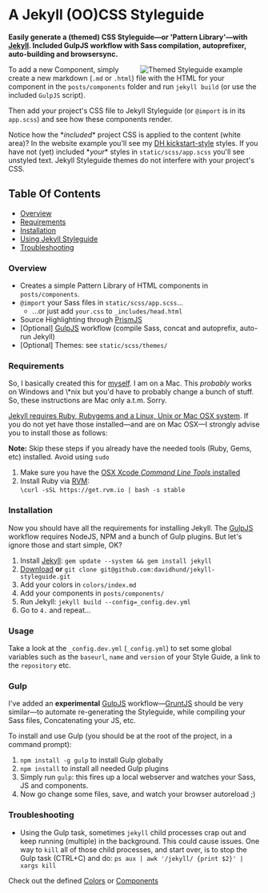 # A Jekyll (OO)CSS Styleguide

**Easily generate a (themed) CSS Styleguide—or 'Pattern Library'—with [Jekyll](http://jekyllrb.com). Included GulpJS workflow with Sass compilation, autoprefixer, auto-building and browsersync.**

<div class="sg-figure" style="width:240px;float:right;margin-left:1em;">
	<img src="http://davidhund.nl/jekyll-styleguide/static/scss/themes/hotel-chevalier-theme.png" alt="Themed Styleguide example">	
</div>

To add a new Component, simply create a new markdown (`.md` or `.html`) file with the HTML for your component in the `posts/components` folder and run `jekyll build` (or use the included `GulpJS` script).

Then add your project's CSS file to Jekyll Styleguide (or `@import` is in its `app.scss`) and see how these components render.

<p class="message">Notice how the *<em>included</em>* project CSS is applied to the content (white area)? In the website example you'll see my <a href="https://github.com/davidhund/dh-kickstart-style/">DH kickstart-style</a> styles. If you have not (yet) included *<em>your</em>* styles in <code>static/scss/app.scss</code> you'll see unstyled text. Jekyll Styleguide themes do not interfere with your project's CSS.</p>

## Table Of Contents

- [Overview](#user-content-overview)
- [Requirements](#user-content-requirements)
- [Installation](#user-content-install)
- [Using Jekyll Styleguide](#user-content-usage)
- [Troubleshooting](#user-content-troubleshooting)

### Overview

- Creates a simple Pattern Library of HTML components in `posts/components`.
- `@import` your Sass files in `static/scss/app.scss`...
  - ...or just add `your.css` to `_includes/head.html`
- Source Highlighting through [PrismJS](http://prismjs.com/)
- \[Optional\] [GulpJS](http://GulpJS.com) workflow (compile Sass, concat and autoprefix, auto-run Jekyll)
- \[Optional\] Themes: see `static/scss/themes/`

### Requirements

<p class="message">So, I basically created this for <a href="http://twitter.com/valuedstandards">myself</a>. I am on a Mac. This <em>probably</em> works on Windows and \*nix but you'd have to probably change a bunch of stuff. So, these instructions are Mac only a.t.m. Sorry.</p>

[Jekyll requires Ruby, Rubygems and a Linux, Unix or Mac OSX system](http://jekyllrb.com/docs/installation/). If you do not yet have those installed—and are on Mac OSX—I strongly advise you to install those as follows:

<p class="message message--warning"><strong>Note:</strong> Skip these steps if you already have the needed tools (Ruby, Gems, etc) installed. Avoid using <code>sudo</code></p>

1. Make sure you have the [OSX Xcode *Command Line Tools* installed](https://encrypted.google.com/search?hl=en&q=How+to+install+Xcode+command+line+tools)
2. Install Ruby via [RVM](http://rvm.io):  
`\curl -sSL https://get.rvm.io | bash -s stable`

### Installation

Now you should have all the requirements for installing Jekyll. The [GulpJS](http://gulpjs.com/) workflow requires NodeJS, NPM and a bunch of Gulp plugins. But let's ignore those and start simple, OK?

1. Install [Jekyll](http://jekyllrb.com): `gem update --system && gem install jekyll`
2. [Download](https://github.com/davidhund/jekyll-styleguide/archive/master.zip) **or** `git clone git@github.com:davidhund/jekyll-styleguide.git`
3. Add your colors in `colors/index.md`
4. Add your components in `posts/components/`
5. Run Jekyll: `jekyll build --config=_config.dev.yml`
6. Go to `4.` and repeat...

### Usage

Take a look at the `_config.dev.yml` (`_config.yml`) to set some global variables such as the `baseurl`, `name` and `version` of your Style Guide, a link to the `repository` etc.

### Gulp

I've added an **experimental** [GulpJS](http://GulpJS.com) workflow—[GruntJS](http://gruntjs.com) should be very similar—to automate re-generating the Styleguide, while compiling your Sass files, Concatenating your JS, etc.

To install and use Gulp (you should be at the root of the project, in a command prompt):

1. `npm install -g gulp` to install Gulp globally
2. `npm install` to install all needed Gulp plugins
3. Simply run `gulp`: this fires up a local webserver and watches your Sass, JS and components.
4. Now go change some files, save, and watch your browser autoreload ;)


### Troubleshooting

- Using the Gulp task, sometimes `jekyll` child processes crap out and keep running (multiple) in the background. This could cause issues. One way to `kill` all of those child processes, and start over, is to stop the Gulp task (CTRL+C) and do: `ps aux | awk '/jekyll/ {print $2}' | xargs kill`

Check out the defined [Colors](http://davidhund.nl/jekyll-styleguide/colors/) or [Components](http://davidhund.nl/jekyll-styleguide/components/)